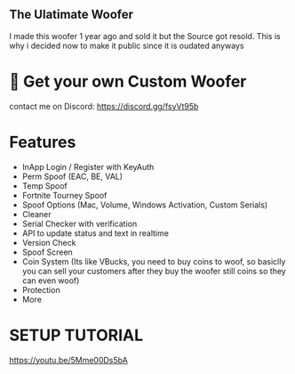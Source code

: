 ## The Ulatimate Woofer
I made this woofer 1 year ago and sold it but the Source got resold. This is why i decided now to make it public since it is oudated anyways

# 💎 Get your own Custom Woofer
contact me on Discord: https://discord.gg/fsyVt95b

# Features
- InApp Login / Register with KeyAuth
- Perm Spoof (EAC, BE, VAL)
- Temp Spoof
- Fortnite Tourney Spoof
- Spoof Options (Mac, Volume, Windows Activation, Custom Serials)
- Cleaner
- Serial Checker with verification
- API to update status and text in realtime
- Version Check
- Spoof Screen
- Coin System (Its like VBucks, you need to buy coins to woof, so basiclly you can sell your customers after they buy the woofer still coins so they can even woof)
- Protection
- More

# SETUP TUTORIAL
https://youtu.be/5Mme00Ds5bA